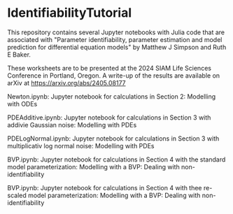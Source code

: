 # IdentifiabilityTutorial

This repository contains several Jupyter notebooks with Julia code that are associated with "Parameter identifiability, parameter estimation and model prediction for differential equation models" by Matthew J Simpson and Ruth E Baker.  

These worksheets are to be presented at the 2024 SIAM Life Sciences Conference in Portland, Oregon.  A write-up of the results are available on arXiv at https://arxiv.org/abs/2405.08177

Newton.ipynb: Jupyter notebook for calculations in Section 2: Modelling with ODEs

PDEAdditive.ipynb: Jupyter notebook for calculations in Section 3 with addivie Gaussian noise: Modelling with PDEs

PDELogNormal.ipynb: Jupyter notebook for calculations in Section 3 with multiplicativ log normal noise: Modelling with PDEs

BVP.ipynb: Jupyter notebook for calculations in Section 4 with the standard model parameterization: Modelling with a BVP: Dealing with non-identifiability

BVP.ipynb: Jupyter notebook for calculations in Section 4 with thee re-scaled model parameterization: Modelling with a BVP: Dealing with non-identifiability
